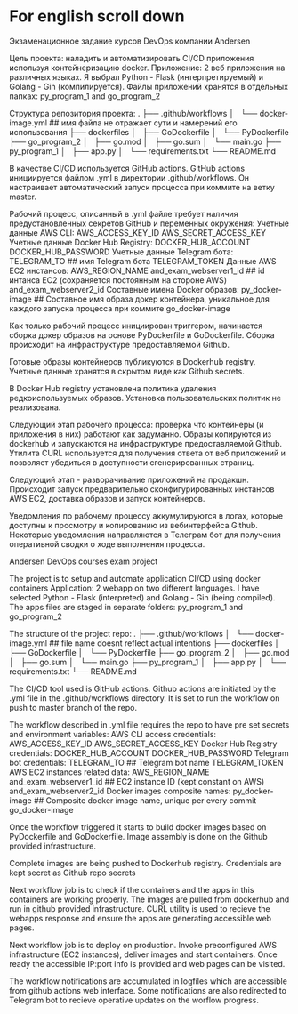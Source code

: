 # For english scroll down
Экзаменационное задание курсов DevOps компании Andersen

Цель проекта: наладить и автоматизировать CI/CD приложения используя контейнеризацию docker.
Приложение: 2 веб приложения на различных языках.
Я выбрал Python - Flask (интерпретируемый) и Golang - Gin (компилируется). Файлы приложений хранятся в отдельных папках: py_program_1 and go_program_2 

Структура репозитория проекта:
.
├── .github/workflows
│   └── docker-image.yml ## имя файла не отражает сути и намерений его использования
├── dockerfiles
│   ├── GoDockerfile
│   └── PyDockerfile
├── go_program_2
│   ├── go.mod
│   ├── go.sum
│   └── main.go
├── py_program_1
│   ├── app.py
│   └── requirements.txt
└── README.md

В качестве CI/CD используется GitHub actions. GitHub actions инициируется файлом .yml в директории .github/workflows. Он настраивает автоматический запуск процесса при коммите на ветку master.

Рабочий процесс, описанный в .yml файле требует наличия предустановленных секретов GitHub и переменных окружения:
  Учетные данные AWS CLI:
    AWS_ACCESS_KEY_ID
    AWS_SECRET_ACCESS_KEY
  Учетные данные Docker Hub Registry:
    DOCKER_HUB_ACCOUNT
    DOCKER_HUB_PASSWORD
  Учетные данные Telegram бота:
    TELEGRAM_TO            ## имя Telegram бота
    TELEGRAM_TOKEN 
  Данные AWS EC2 инстансов:
    AWS_REGION_NAME
    and_exam_webserver1_id ## id интанса EC2 (сохраняется постоянным на стороне AWS) 
    and_exam_webserver2_id 
  Составные имена Docker образов: 
    py_docker-image        ## Составное имя образа докер контейнера, уникальное для каждого запуска процесса при коммите
    go_docker-image

Как только рабочий процесс инициирован триггером, начинается сборка докер образов на основе PyDockerfile и GoDockerfile. Сборка происходит на инфраструктуре предоставляемой Github.

Готовые образы контейнеров публикуются в Dockerhub registry. Учетные данные хранятся в скрытом виде как Github secrets.

В Docker Hub registry установлена политика удаления редкоиспользуемых образов. Установка пользовательских политик не реализована.

Следующий этап рабочего процесса: проверка что контейнеры (и приложения в них) работают как задуманно. Образы копируются из dockerhub и запускаются на инфраструктуре предоставляемой Github. Утилита CURL используется для получения ответа от веб приложений и позволяет убедиться в доступности сгенерированных страниц.

Следующий этап - разворачивание приложений на продакшн. Происходит запуск предварительно сконфигурированных инстансов AWS EC2, доставка образов и запуск контейнеров.

Уведомления по рабочему процессу аккумулируются в логах, которые доступны к просмотру и копированию из вебинтерфейса Github.
Некоторые уведомления направляются в Телеграм бот для получения оперативной сводки о ходе выполнения процесса.





Andersen DevOps courses exam project

The project is to setup and automate application CI/CD using docker containers
Application: 2 webapp on two different languages.
I have selected Python - Flask (interpreted) and Golang - Gin (being compiled). The apps files are staged in separate folders: py_program_1 and go_program_2 

The structure of the project repo:
.
├── .github/workflows
│   └── docker-image.yml ## file name doesnt reflect actual intentions
├── dockerfiles
│   ├── GoDockerfile
│   └── PyDockerfile
├── go_program_2
│   ├── go.mod
│   ├── go.sum
│   └── main.go
├── py_program_1
│   ├── app.py
│   └── requirements.txt
└── README.md

The CI/CD tool used is GitHub actions. Github actions are initiated by the .yml file in the .github/workflows directory. It is set to run the workflow on push to master branch of the repo.

The workflow described in .yml file requires the repo to have pre set secrets and environment variables:
  AWS CLI access credentials:
    AWS_ACCESS_KEY_ID
    AWS_SECRET_ACCESS_KEY
  Docker Hub Registry credentials:
    DOCKER_HUB_ACCOUNT
    DOCKER_HUB_PASSWORD
  Telegram bot credentials:
    TELEGRAM_TO            ## Telegram bot name
    TELEGRAM_TOKEN 
  AWS EC2 instances related data: 
    AWS_REGION_NAME
    and_exam_webserver1_id ## EC2 instance ID (kept constant on AWS) 
    and_exam_webserver2_id
  Docker images composite names:
    py_docker-image        ## Composite docker image name, unique per every commit
    go_docker-image

Once the workflow triggered it starts to build docker images based on PyDockerfile and GoDockerfile. Image assembly is done on the Github provided infrastructure.

Complete images are being pushed to Dockerhub registry. Credentials are kept secret as Github repo secrets

Next workflow job is to check if the containers and the apps in this containers are working properly. The images are pulled from dockerhub and run in github provided infrastructure. CURL utility is used to recieve the webapps response and ensure the apps are generating accessible web pages.

Next workflow job is to deploy on production. Invoke preconfigured AWS infrastructure (EC2 instances), deliver images and start containers. Once ready the accessible IP:port info is provided and web pages can be visited. 

The workflow notifications are accumulated in logfiles which are accessible from github actions web interface.
Some notifications are also redirected to Telegram bot to recieve operative updates on the worflow progress.
